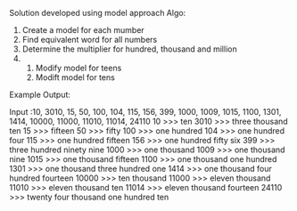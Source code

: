 Solution developed using model approach
Algo:
1. Create a model for each mumber
2. Find equivalent word for all numbers
3. Determine the multiplier for hundred, thousand and million
4. 1. Modify model for teens
   2. Modift model for tens


Example Output:

Input :10, 3010, 15, 50, 100, 104, 115, 156, 399, 1000, 1009, 1015, 1100, 1301, 1414, 10000, 11000, 11010, 11014, 24110
10 >>> ten
3010 >>> three thousand ten
15 >>> fifteen
50 >>> fifty
100 >>> one hundred
104 >>> one hundred four
115 >>> one hundred fifteen
156 >>> one hundred fifty six
399 >>> three hundred ninety nine
1000 >>> one thousand
1009 >>> one thousand nine
1015 >>> one thousand fifteen
1100 >>> one thousand one hundred
1301 >>> one thousand three hundred one
1414 >>> one thousand four hundred fourteen
10000 >>> ten thousand
11000 >>> eleven thousand
11010 >>> eleven thousand ten
11014 >>> eleven thousand fourteen
24110 >>> twenty four thousand one hundred ten
